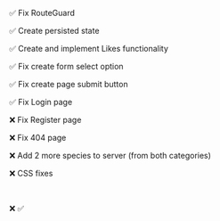 :white_check_mark: Fix RouteGuard

:white_check_mark: Create persisted state

:white_check_mark: Create and implement Likes functionality

:white_check_mark: Fix create form select option

:white_check_mark: Fix create page submit button

:white_check_mark: Fix Login page

:x: Fix Register page

:x: Fix 404 page

:x: Add 2 more species to server (from both categories)

:x: CSS fixes

<br>

:x:
:white_check_mark:
